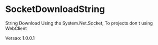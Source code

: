 # SocketDownloadString
String Download Using the System.Net.Socket, To projects don't using WebClient


Versao: 1.0.0.1
